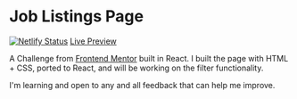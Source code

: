 # Job Listings Page

[![Netlify Status](https://api.netlify.com/api/v1/badges/03fc7f31-b1ac-45d5-95fa-ad011fb4ab75/deploy-status)](https://app.netlify.com/sites/blam-joblistings/deploys)
[Live Preview](https://blam-joblistings.netlify.app/)

A Challenge from [Frontend Mentor](https://www.frontendmentor.io) built in React. I built the page with HTML + CSS, ported to React, and will be working on the filter functionality.

I'm learning and open to any and all feedback that can help me improve.
